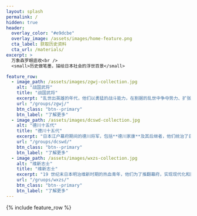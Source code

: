 ```yaml
---
layout: splash
permalink: /
hidden: true
header:
  overlay_color: "#e9dcbe"
  overlay_image: /assets/images/home-feature.png
  cta_label: 获取历史资料
  cta_url: /materials/
excerpt: >
  万象森罗眼底收<br />
  <small>历史做笔墨，描绘日本社会的浮世百景</small>

feature_row:
  - image_path: /assets/images/zgwj-collection.jpg
    alt: "战国武将"
    title: "战国武将"
    excerpt: "乱世出英雄的年代，他们以勇猛的战斗能力，在割据的乱世中争夺势力、扩张领土。"
    url: "/groups/zgwj/"
    btn_class: "btn--primary"
    btn_label: "了解更多"
  - image_path: /assets/images/dcswd-collection.jpg
    alt: "德川十五代"
    title: "德川十五代"
    excerpt: "日本江户幕府期间的德川将军，包括**德川家康**及其后继者，他们统治了日本长达约260多年。"
    url: "/groups/dcswd/"
    btn_class: "btn--primary"
    btn_label: "了解更多"
  - image_path: /assets/images/wxzs-collection.jpg
    alt: "维新志士"
    title: "维新志士"
    excerpt: "19 世纪末日本明治维新时期的热血青年，他们为了推翻幕府，实现现代化和国家强盛而奋斗。"
    url: "/gruops/wxzs/"
    btn_class: "btn--primary"
    btn_label: "了解更多"
---
```


{% include feature_row %}